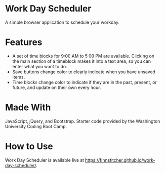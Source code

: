 # Work Day Scheduler

A simple browser application to schedule your workday.

# Features

- A set of time blocks for 9:00 AM to 5:00 PM are available. Clicking on the main section of a timeblock makes it into a text area, so you can enter what you want to do.
- Save buttons change color to clearly indicate when you have unsaved items.
- Time blocks change color to indicate if they are in the past, present, or future, and update on their own every hour.

# Made With
JavaScript, jQuery, and Bootstrap. Starter code provided by the Washington University Coding Boot Camp.

# How to Use
Work Day Scheduler is available live at https://finnstitcher.github.io/work-day-scheduler/.
